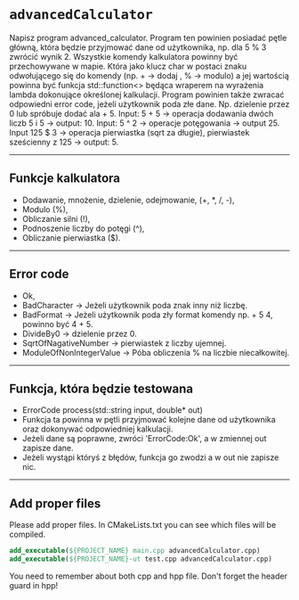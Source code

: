 # `advancedCalculator`

Napisz program advanced_calculator. Program ten powinien posiadać pętle główną, która będzie przyjmować dane od użytkownika, np. dla 5 % 3 zwrócić wynik 2. Wszystkie komendy kalkulatora powinny być przechowywane w mapie. Która jako klucz char w postaci znaku odwołującego się do komendy (np. + -> dodaj , % -> modulo) a jej wartością powinna być funkcja std::function<> będąca wraperem na wyrażenia lambda dokonujące określonej kalkulacji. Program powinien także zwracać odpowiedni error code, jeżeli użytkownik poda złe dane. Np. dzielenie przez 0 lub spróbuje dodać ala + 5. Input: 5 + 5 -> operacja dodawania dwóch liczb 5 i 5 -> output: 10. Input: 5 ^ 2 -> operacje potęgowania -> output 25. Input 125 $ 3 -> operacja pierwiastka (sqrt za długie), pierwiastek sześcienny z 125 -> output: 5.

___

## Funkcje kalkulatora

* Dodawanie, mnożenie, dzielenie, odejmowanie, (+, *, /, -),
* Modulo (%),
* Obliczanie silni (!),
* Podnoszenie liczby do potęgi (^),
* Obliczanie pierwiastka ($).
  
___

## Error code

* Ok,
* BadCharacter -> Jeżeli użytkownik poda znak inny niż liczbę.
* BadFormat -> Jeżeli użytkownik poda zły format komendy np. + 5 4, powinno być 4 + 5.
* DivideBy0 -> dzielenie przez 0.
* SqrtOfNagativeNumber -> pierwiastek z liczby ujemnej.
* ModuleOfNonIntegerValue -> Póba obliczenia % na liczbie niecałkowitej.

___

## Funkcja, która będzie testowana

* ErrorCode process(std::string input, double* out)
* Funkcja ta powinna w pętli przyjmować kolejne dane od użytkownika oraz dokonywać odpowiedniej kalkulacji.
* Jeżeli dane są poprawne, zwróci 'ErrorCode:Ok', a w zmiennej out zapisze dane.
* Jeżeli wystąpi któryś z błędów, funkcja go zwodzi a w out nie zapisze nic.

___

## Add proper files

Please add proper files. In CMakeLists.txt you can see which files will be compiled.

```cmake
add_executable(${PROJECT_NAME} main.cpp advancedCalculator.cpp)
add_executable(${PROJECT_NAME}-ut test.cpp advancedCalculator.cpp)
```

You need to remember about both cpp and hpp file. Don't forget the header guard in hpp!
